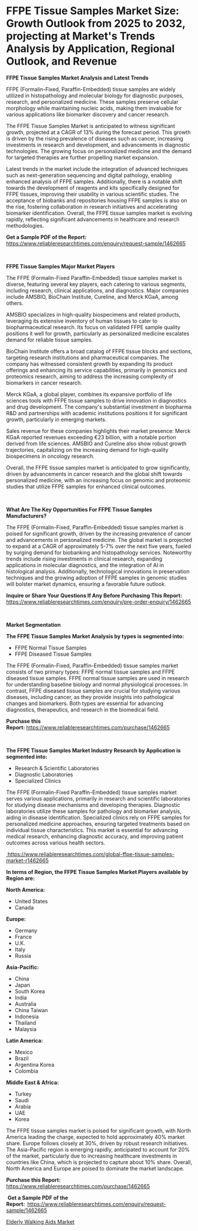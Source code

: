 <p><h1>FFPE Tissue Samples Market Size: Growth Outlook from 2025 to 2032, projecting at Market's Trends Analysis by Application, Regional Outlook, and Revenue</h1></p><p><strong>FFPE Tissue Samples Market Analysis and Latest Trends</strong></p>
<p><p>FFPE (Formalin-Fixed, Paraffin-Embedded) tissue samples are widely utilized in histopathology and molecular biology for diagnostic purposes, research, and personalized medicine. These samples preserve cellular morphology while maintaining nucleic acids, making them invaluable for various applications like biomarker discovery and cancer research.</p><p>The FFPE Tissue Samples Market is anticipated to witness significant growth, projected at a CAGR of 13% during the forecast period. This growth is driven by the rising prevalence of diseases such as cancer, increasing investments in research and development, and advancements in diagnostic technologies. The growing focus on personalized medicine and the demand for targeted therapies are further propelling market expansion.</p><p>Latest trends in the market include the integration of advanced techniques such as next-generation sequencing and digital pathology, enabling enhanced analysis of FFPE samples. Additionally, there is a notable shift towards the development of reagents and kits specifically designed for FFPE tissues, improving their usability in various scientific studies. The acceptance of biobanks and repositories housing FFPE samples is also on the rise, fostering collaboration in research initiatives and accelerating biomarker identification. Overall, the FFPE tissue samples market is evolving rapidly, reflecting significant advancements in healthcare and research methodologies.</p></p>
<p><strong>Get a Sample PDF of the Report:&nbsp;</strong> <a href="https://www.reliableresearchtimes.com/enquiry/request-sample/1462665?utm_campaign=2181&utm_medium=2&utm_source=Github&utm_content=ia&utm_term=03032025&utm_id=ffpe-tissue-samples">https://www.reliableresearchtimes.com/enquiry/request-sample/1462665</a></p>
<p>&nbsp;</p>
<p><strong>FFPE Tissue Samples Major Market Players</strong></p>
<p><p>The FFPE (Formalin-Fixed Paraffin-Embedded) tissue samples market is diverse, featuring several key players, each catering to various segments, including research, clinical applications, and diagnostics. Major companies include AMSBIO, BioChain Institute, Cureline, and Merck KGaA, among others.</p><p>AMSBIO specializes in high-quality biospecimens and related products, leveraging its extensive inventory of human tissues to cater to biopharmaceutical research. Its focus on validated FFPE sample quality positions it well for growth, particularly as personalized medicine escalates demand for reliable tissue samples.</p><p>BioChain Institute offers a broad catalog of FFPE tissue blocks and sections, targeting research institutions and pharmaceutical companies. The company has witnessed consistent growth by expanding its product offerings and enhancing its service capabilities, primarily in genomics and proteomics research, aiming to address the increasing complexity of biomarkers in cancer research.</p><p>Merck KGaA, a global player, combines its expansive portfolio of life sciences tools with FFPE tissue samples to drive innovation in diagnostics and drug development. The company's substantial investment in biopharma R&D and partnerships with academic institutions positions it for significant growth, particularly in emerging markets.</p><p>Sales revenue for these companies highlights their market presence: Merck KGaA reported revenues exceeding €23 billion, with a notable portion derived from life sciences. AMSBIO and Cureline also show robust growth trajectories, capitalizing on the increasing demand for high-quality biospecimens in oncology research. </p><p>Overall, the FFPE tissue samples market is anticipated to grow significantly, driven by advancements in cancer research and the global shift towards personalized medicine, with an increasing focus on genomic and proteomic studies that utilize FFPE samples for enhanced clinical outcomes.</p></p>
<p>&nbsp;</p>
<p><strong>What Are The Key Opportunities For FFPE Tissue Samples Manufacturers?</strong></p>
<p><p>The FFPE (Formalin-Fixed, Paraffin-Embedded) tissue samples market is poised for significant growth, driven by the increasing prevalence of cancer and advancements in personalized medicine. The global market is projected to expand at a CAGR of approximately 5-7% over the next five years, fueled by surging demand for biobanking and histopathology services. Noteworthy trends include rising investments in clinical research, expanding applications in molecular diagnostics, and the integration of AI in histological analysis. Additionally, technological innovations in preservation techniques and the growing adoption of FFPE samples in genomic studies will bolster market dynamics, ensuring a favorable future outlook.</p></p>
<p><strong>Inquire or Share Your Questions If Any Before Purchasing This Report:</strong> <a href="https://www.reliableresearchtimes.com/enquiry/pre-order-enquiry/1462665?utm_campaign=2181&utm_medium=2&utm_source=Github&utm_content=ia&utm_term=03032025&utm_id=ffpe-tissue-samples">https://www.reliableresearchtimes.com/enquiry/pre-order-enquiry/1462665</a></p>
<p>&nbsp;</p>
<p><strong>Market Segmentation</strong></p>
<p><strong>The FFPE Tissue Samples Market Analysis by types is segmented into:</strong></p>
<p><ul><li>FFPE Normal Tissue Samples</li><li>FFPE Diseased Tissue Samples</li></ul></p>
<p><p>The FFPE (Formalin-Fixed, Paraffin-Embedded) tissue samples market consists of two primary types: FFPE normal tissue samples and FFPE diseased tissue samples. FFPE normal tissue samples are used in research for understanding baseline biology and normal physiological processes. In contrast, FFPE diseased tissue samples are crucial for studying various diseases, including cancer, as they provide insights into pathological changes and biomarkers. Both types are essential for advancing diagnostics, therapeutics, and research in the biomedical field.</p></p>
<p><strong>Purchase this Report:&nbsp;</strong><a href="https://www.reliableresearchtimes.com/purchase/1462665?utm_campaign=2181&utm_medium=2&utm_source=Github&utm_content=ia&utm_term=03032025&utm_id=ffpe-tissue-samples">https://www.reliableresearchtimes.com/purchase/1462665</a></p>
<p>&nbsp;</p>
<p><strong>The FFPE Tissue Samples Market Industry Research by Application is segmented into:</strong></p>
<p><ul><li>Research & Scientific Laboratories</li><li>Diagnostic Laboratories</li><li>Specialized Clinics</li></ul></p>
<p><p>The FFPE (Formalin-Fixed Paraffin-Embedded) tissue samples market serves various applications, primarily in research and scientific laboratories for studying disease mechanisms and developing therapies. Diagnostic laboratories utilize these samples for pathology and biomarker analysis, aiding in disease identification. Specialized clinics rely on FFPE samples for personalized medicine approaches, ensuring targeted treatments based on individual tissue characteristics. This market is essential for advancing medical research, enhancing diagnostic accuracy, and improving patient outcomes across various health sectors.</p></p>
<p><a href="https://www.reliableresearchtimes.com/global-ffpe-tissue-samples-market-r1462665?utm_campaign=2181&utm_medium=2&utm_source=Github&utm_content=ia&utm_term=03032025&utm_id=ffpe-tissue-samples">&nbsp;https://www.reliableresearchtimes.com/global-ffpe-tissue-samples-market-r1462665</a></p>
<p><strong>In terms of Region, the FFPE Tissue Samples Market Players available by Region are:</strong></p>
<p>
    <p> <strong> North America: </strong>
        <ul>
            <li>United States</li>
            <li>Canada</li>
        </ul>
        </p> 
    <p> <strong> Europe: </strong>
        <ul>
            <li>Germany</li>
            <li>France</li>
            <li>U.K.</li>
            <li>Italy</li>
            <li>Russia</li>
        </ul>
        </p> 
    <p> <strong> Asia-Pacific: </strong>
        <ul>
            <li>China</li>
            <li>Japan</li>
            <li>South Korea</li>
            <li>India</li>
            <li>Australia</li>
            <li>China Taiwan</li>
            <li>Indonesia</li>
            <li>Thailand</li>
            <li>Malaysia</li>
        </ul>
        </p> 
    <p> <strong> Latin America: </strong>
        <ul>
            <li>Mexico</li>
            <li>Brazil</li>
            <li>Argentina Korea</li>
            <li>Colombia</li>
        </ul>
        </p> 
    <p> <strong> Middle East & Africa: </strong>
        <ul>
            <li>Turkey</li>
            <li>Saudi</li>
            <li>Arabia</li>
            <li>UAE</li>
            <li>Korea</li>
        </ul>
    </p>
    </p>
<p><p>The FFPE tissue samples market is poised for significant growth, with North America leading the charge, expected to hold approximately 40% market share. Europe follows closely at 30%, driven by robust research initiatives. The Asia-Pacific region is emerging rapidly, anticipated to account for 20% of the market, particularly due to increasing healthcare investments in countries like China, which is projected to capture about 10% share. Overall, North America and Europe are poised to dominate the market landscape.</p></p>
<p><strong>Purchase this Report: </strong><a href="https://www.reliableresearchtimes.com/purchase/1462665?utm_campaign=2181&utm_medium=2&utm_source=Github&utm_content=ia&utm_term=03032025&utm_id=ffpe-tissue-samples">https://www.reliableresearchtimes.com/purchase/1462665</a></p>
<p>&nbsp;<strong>Get a Sample PDF of the Report:&nbsp;&nbsp;</strong><a href="https://www.reliableresearchtimes.com/enquiry/request-sample/1462665?utm_campaign=2181&utm_medium=2&utm_source=Github&utm_content=ia&utm_term=03032025&utm_id=ffpe-tissue-samples">https://www.reliableresearchtimes.com/enquiry/request-sample/1462665</a></p>
<p><strong></strong></p>
<p><p><a href="https://github.com/darenph8er/Market-Research-Report-List-1/blob/main/elderly-walking-aids-market.md?utm_campaign=2181&utm_medium=2&utm_source=Github&utm_content=ia&utm_term=03032025&utm_id=ffpe-tissue-samples">Elderly Walking Aids Market</a></p></p>